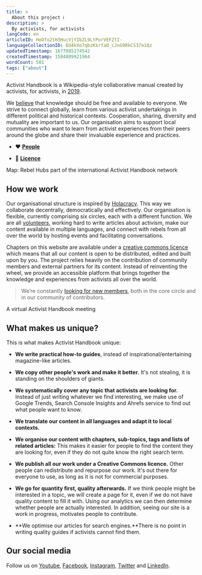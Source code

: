```yaml
---
title: >
  About this project ℹ️
description: >
  By activists, for activists
langCode: en
articleID: HoOfo2tH3HucVjYIbZL9LtPorVEFZtI-
languageCollectionID: 6U4kXo7qbzKkrfaO_cJnG9RkCS37n1Qz
updatedTimestamp: 1677085274542
createdTimestamp: 1584809921964
wordCount: 501
tags: ["about"]
---
```


Activist Handbook is a Wikipedia-style collaborative manual created by activists, for activists, in [2019](/about/history).

We [believe](/about/principles) that knowledge should be free and available to everyone. We strive to connect globally, learn from various activist undertakings in different political and historical contexts. Cooperation, sharing, diversity and mutuality are important to us. Our organisation aims to support local communities who want to learn from activist experiences from their peers around the globe and share their invaluable experience and practices.

-   **❤️** [**People**](/about/people)
    
-   **📝** [**Licence**](/about/licence)
    

Map: Rebel Hubs part of the international Activist Handbook network

## How we work

Our organisational structure is inspired by [Holacracy](https://www.holacracy.org/). This way we collaborate decentrally, democratically and effectively. Our organisation is flexible, currently comprising six circles, each with a different function. We are all [volunteers](/about/people), working hard to write articles about activism, make our content available in multiple languages, and connect with rebels from all over the world by hosting events and facilitating conversations.

Chapters on this website are available under a [creative commons licence](/about/licence) which means that all our content is open to be distributed, edited and built upon by you. The project relies heavily on the contribution of community members and external partners for its content. Instead of reinventing the wheel, we provide an accessible platform that brings together the knowledge and experiences from activists all over the world.

> We’re constantly [looking for new members](/join), both in the core circle and in our community of contributors.

A virtual Activist Handbook meeting

## What makes us unique?

This is what makes Activist Handbook unique:

-   **We write practical how-to guides**, instead of inspirational/entertaining magazine-like articles.
    
-   **We copy other people's work and make it better.** It's not stealing, it is standing on the shoulders of giants.
    
-   **We systematically cover any topic that activists are looking for.** Instead of just writing whatever we find interesting, we make use of Google Trends, Search Console Insights and Ahrefs service to find out what people want to know.
    
-   **We translate our content in all languages and adapt it to local contexts.**
    
-   **We organise our content with chapters, sub-topics, tags and lists of related articles:** This makes it easier for people to find the content they are looking for, even if they do not quite know the right search term.
    
-   **We publish all our work under a Creative Commons licence.** Other people can redistribute and repurpose our work. It's out there for everyone to use, as long as it is not for commercial purposes.
    
-   **We go for quantity first, quality afterwards.** If we think people might be interested in a topic, we will create a page for it, even if we do not have quality content to fill it with. Using our analytics we can then determine whether people are actually interested. In addition, seeing our site is a work in progress, motivates people to contribute.
    
-   **We optimise our articles for search engines.**There is no point in writing quality guides if activists cannot find them.
    

## Our social media

Follow us on [Youtube](https://www.youtube.com/channel/UCnaQQFVNV0eKc4j3-zwc09A), [Facebook](https://www.facebook.com/activisthandbook/), [Instagram](http://instagram.com/activisthandbook), [Twitter](https://twitter.com/activistbook) and [LinkedIn](https://www.linkedin.com/company/activist-handbook/).